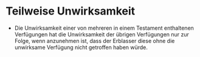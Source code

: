 # Teilweise Unwirksamkeit

- Die Unwirksamkeit einer von mehreren in einem Testament enthaltenen Verfügungen hat die Unwirksamkeit der übrigen Verfügungen nur zur Folge, wenn anzunehmen ist, dass der Erblasser diese ohne die unwirksame Verfügung nicht getroffen haben würde.

